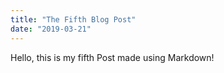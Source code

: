 ```yaml
---
title: "The Fifth Blog Post"
date: "2019-03-21"
---
```


Hello, this is my fifth Post made using Markdown!
